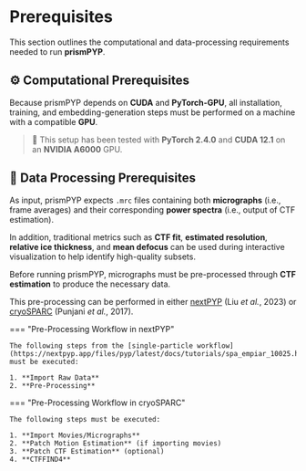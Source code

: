 # Prerequisites

This section outlines the computational and data-processing requirements needed to run **prismPYP**.

## ⚙️ Computational Prerequisites

Because prismPYP depends on **CUDA** and **PyTorch-GPU**, all installation, training, and embedding-generation steps must be performed on a machine with a compatible **GPU**.

> 🧠 This setup has been tested with **PyTorch 2.4.0** and **CUDA 12.1** on an **NVIDIA A6000** GPU.

## 🧪 Data Processing Prerequisites

As input, prismPYP expects `.mrc` files containing both **micrographs** (i.e., frame averages) and their corresponding **power spectra** (i.e., output of CTF estimation).  

In addition, traditional metrics such as **CTF fit**, **estimated resolution**, **relative ice thickness**, and **mean defocus** can be used during interactive visualization to help identify high-quality subsets.

Before running prismPYP, micrographs must be pre-processed through **CTF estimation** to produce the necessary data.  

This pre-processing can be performed in either [nextPYP](https://nextpyp.app) (Liu *et al.*, 2023) or [cryoSPARC](https;?/cryosparc.com) (Punjani *et al.*, 2017).

=== "Pre-Processing Workflow in nextPYP"

    The following steps from the [single-particle workflow](https://nextpyp.app/files/pyp/latest/docs/tutorials/spa_empiar_10025.html) must be executed:

    1. **Import Raw Data**  
    2. **Pre-Processing**

=== "Pre-Processing Workflow in cryoSPARC"

    The following steps must be executed:

    1. **Import Movies/Micrographs**  
    2. **Patch Motion Estimation** (if importing movies)  
    3. **Patch CTF Estimation** (optional)
    4. **CTFFIND4**